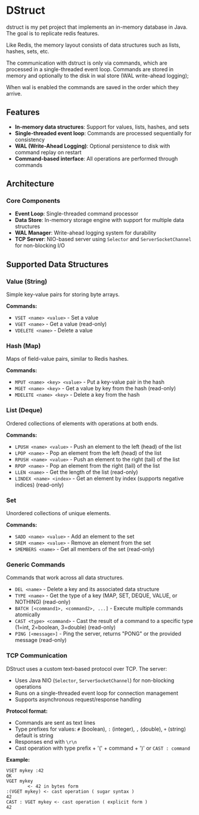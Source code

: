 # DStruct 

dstruct is my pet project that implements an in-memory database in Java. 
The goal is to replicate redis features.

Like Redis, the memory layout consists of data structures such as lists, hashes, sets, etc.

The communication with dstruct is only via commands, which are processed in a single-threaded event loop.
Commands are stored in memory and optionally to the disk in wal store (WAL write-ahead logging);

When wal is enabled the commands are saved in the order which they arrive.

## Features

- **In-memory data structures**: Support for values, lists, hashes, and sets
- **Single-threaded event loop**: Commands are processed sequentially for consistency
- **WAL (Write-Ahead Logging)**: Optional persistence to disk with command replay on restart
- **Command-based interface**: All operations are performed through commands

## Architecture

### Core Components

- **Event Loop**: Single-threaded command processor
- **Data Store**: In-memory storage engine with support for multiple data structures
- **WAL Manager**: Write-ahead logging system for durability
- **TCP Server**: NIO-based server using `Selector` and `ServerSocketChannel` for non-blocking I/O


## Supported Data Structures

### Value (String)
Simple key-value pairs for storing byte arrays.

**Commands:**
- `VSET <name> <value>` - Set a value
- `VGET <name>` - Get a value (read-only)
- `VDELETE <name>` - Delete a value

### Hash (Map)
Maps of field-value pairs, similar to Redis hashes.

**Commands:**
- `MPUT <name> <key> <value>` - Put a key-value pair in the hash
- `MGET <name> <key>` - Get a value by key from the hash (read-only)
- `MDELETE <name> <key>` - Delete a key from the hash

### List (Deque)
Ordered collections of elements with operations at both ends.

**Commands:**
- `LPUSH <name> <value>` - Push an element to the left (head) of the list
- `LPOP <name>` - Pop an element from the left (head) of the list
- `RPUSH <name> <value>` - Push an element to the right (tail) of the list
- `RPOP <name>` - Pop an element from the right (tail) of the list
- `LLEN <name>` - Get the length of the list (read-only)
- `LINDEX <name> <index>` - Get an element by index (supports negative indices) (read-only)

### Set
Unordered collections of unique elements.

**Commands:**
- `SADD <name> <value>` - Add an element to the set
- `SREM <name> <value>` - Remove an element from the set
- `SMEMBERS <name>` - Get all members of the set (read-only)

### Generic Commands
Commands that work across all data structures.

- `DEL <name>` - Delete a key and its associated data structure
- `TYPE <name>` - Get the type of a key (MAP, SET, DEQUE, VALUE, or NOTHING) (read-only)
- `BATCH [<command1>, <command2>, ...]` - Execute multiple commands atomically
- `CAST <type> <command>` - Cast the result of a command to a specific type (1=int, 2=boolean, 3=double) (read-only)
- `PING [<message>]` - Ping the server, returns "PONG" or the provided message (read-only)

### TCP Communication

DStruct uses a custom text-based protocol over TCP. The server:
- Uses Java NIO (`Selector`, `ServerSocketChannel`) for non-blocking operations
- Runs on a single-threaded event loop for connection management
- Supports asynchronous request/response handling

**Protocol format:**
- Commands are sent as text lines
- Type prefixes for values: `#` (boolean), `:` (integer), `,` (double), `+` (string) default is string
- Responses end with `\r\n`
- Cast operation with type prefix + '(' + command + ')' or `CAST : command`

**Example:**
```
VSET mykey :42
OK
VGET mykey
        <- 42 in bytes form
:(VGET mykey) <- cast operation ( sugar syntax )
42
CAST : VGET mykey <- cast operation ( explicit form ) 
42
```